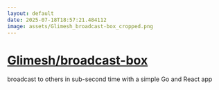```yaml
---
layout: default
date: 2025-07-18T18:57:21.484112
image: assets/Glimesh_broadcast-box_cropped.png
---
```


# [Glimesh/broadcast-box](https://github.com/Glimesh/broadcast-box)

broadcast to others in sub-second time with a simple Go and React app
